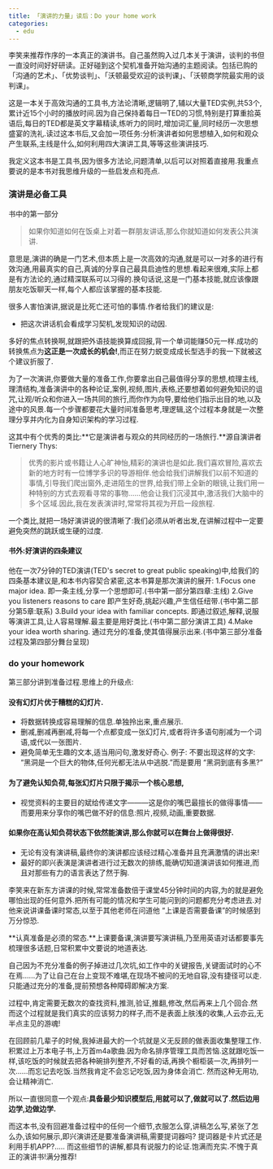 ```yaml
---
title: 「演讲的力量」读后：Do your home work
categories: 
  - edu
---
```

李笑来推荐作序的一本真正的演讲书。自己虽然购入过几本关于演讲，谈判的书但一直没时间好好研读。正好碰到这个契机准备开始沟通的主题阅读。包括已购的「沟通的艺术」、「优势谈判」、「沃顿最受欢迎的谈判课」、「沃顿商学院最实用的谈判课」。

这是一本关于高效沟通的工具书,方法论清晰,逻辑明了,辅以大量TED实例,共53个,累计近15个小时的播放时间.因为自己保持着每日一TED的习惯,特别是打算重拾英语后,每日的TED都是英文字幕精读,练听力的同时,增加词汇量,同时经历一次思想盛宴的洗礼.读过这本书后,又会加一项任务:分析演讲者如何思想植入,如何和观众产生联系,主线是什么,如何利用四大演讲工具,等等这些演讲技巧.

我定义这本书是工具书,因为很多方法论,问题清单,以后可以对照着直接用.我重点要说的是本书对我思维升级的一些启发点和亮点.

### 演讲是必备工具
书中的第一部分
> 如果你知道如何在饭桌上对着一群朋友讲话,那么你就知道如何发表公共演讲.

意思是,演讲的确是一门艺术,但本质上是一次高效的沟通,就是可以一对多的进行有效沟通,用最真实的自己,真诚的分享自己最具启迪性的思想.看起来很难,实际上都是有方法论的,通过精深联系可以习得的.换句话说,这是一门基本技能,就应该像跟朋友吃饭聊天一样,每个人都应该掌握的基本技能.

很多人害怕演讲,据说是比死亡还可怕的事情.作者给我们的建议是:

- 把这次讲话机会看成学习契机,发现知识的动因.

多好的焦点转换啊,就跟把外语技能换算成回报,背一个单词能赚50元一样.成功的转换焦点为**这正是一次成长的机会!**,而正在努力蜕变成成长型选手的我一下就被这个建议折服了.

为了一次演讲,你要做大量的准备工作,你要拿出自己最值得分享的思想,梳理主线,理清结构,准备演讲中的各种论证,案例,视频,图片,表格,还要想着如何避免知识的诅咒,让观/听众和你进入一场共同的旅行,而你作为向导,要给他们指示出目的地,以及途中的风景.每一个步骤都要花大量时间准备思考,理逻辑,这个过程本身就是一次整理分享并内化为自身知识架构的学习过程.

这其中有个优秀的类比:**它是演讲者与观众的共同经历的一场旅行.**源自演讲者Tiernery Thys:
> 优秀的影片或书籍让人心旷神怡,精彩的演讲也是如此.我们喜欢冒险,喜欢去新的地方时有一位博学多识的导游相伴.他会给我们讲解我们以前不知道的事情,引导我们爬出窗外,走进陌生的世界,给我们带上全新的眼镜,让我们用一种特别的方式去观看寻常的事物......他会让我们沉浸其中,激活我们大脑中的多个区域.因此,我在发表演讲时,常常将其视为开启一段旅程.

一个类比,就把一场好演讲说的很清晰了:我们必须从听者出发,在讲解过程中一定要避免突然的跳跃或生硬的过度.

#### 书外:好演讲的四条建议
他在一次7分钟的TED演讲(TED's secret to great public speaking)中,给我们的四条基本建议是,和本书内容契合紧密,这本书算是那次演讲的展开:
1.Focus one major idea.
即一条主线,分享一个思想即可.(书中第一部分第四章:主线)
2.Give you listeners reasons to care
即产生好奇,挑起兴趣,产生信任纽带.(书中第二部分第5章:联系)
3.Build your idea with familiar concepts.
即通过叙述,解释,说服等演讲工具,让人容易理解.最主要是用好类比.(书中第二部分演讲工具)
4.Make your idea worth sharing.
通过充分的准备,使其值得展示出来.(书中第三部分准备过程及第四部分舞台呈现)

### do your homework
第三部分讲到准备过程.思维上的升级点:
#### 没有幻灯片优于糟糕的幻灯片.
- 将数据转换成容易理解的信息.单独拎出来,重点展示.
- 删减,删减再删减,将每一个点都变成一张幻灯片,或者将许多语句削减为一个词语,或代以一张图片.
- 避免简单无生趣的文本,适当用问句,激发好奇心. 例子:
不要出现这样的文字: “黑洞是一个巨大的物体,任何光都无法从中逃脱.”而是要用 “黑洞到底有多黑?”

#### 为了避免认知负荷,每张幻灯片只限于揭示一个核心思想,
- 视觉资料的主要目的斌给传递文字———这是你的嘴巴最擅长的做得事情——而要用来分享你的嘴巴做不好的信息:照片,视频,动画,重要数据.

#### 如果你在高认知负荷状态下依然能演讲,那么你就可以在舞台上做得很好.
- 无论有没有演讲稿,最终你的演讲都应该经过精心准备并且充满激情的讲出来!
- 最好的即兴表演是演讲者进行过无数次的排练,能确切知道演讲该如何推进,而且对那些有力的语言表达了然于胸.

李笑来在新东方讲课的时候,常常准备数倍于课堂45分钟时间的内容,为的就是避免哪怕出现的任何意外.把所有可能的情况和学生可能问到的问题都充分考虑进去.对他来说讲课备课时常态,以至于其他老师在问道他 “上课是否需要备课”的时候感到万分惊恐.

**认真准备是必须的常态.**上课要备课,演讲要写演讲稿,乃至用英语对话都要事先梳理很多话题,日常积累中文要说的地道表达.

自己因为不充分准备的例子掉进过几次坑,如工作中的关键报告,关键面试时的心不在焉......为了让自己在台上变现不难堪,在现场不被问的无地自容,没有捷径可以走.只能通过充分的准备,提前预想各种障碍即解决方案.

过程中,肯定需要无数次的查找资料,推测,验证,推翻,修改,然后再来上几个回合.然而这个过程就是我们真实的应该努力的样子,而不是表面上肤浅的收集,人云亦云,无半点主见的游魂!

在回顾前几辈子的时候,我掉进最大的一个坑就是义无反顾的做表面收集整理工作.积累过上万本电子书,上万首m4a歌曲.因为命名排序管理工具而苦恼.这就跟吃饭一样,该吃饭的时候就去把各种碗排列整齐,不好看的话,再换个橱柜装一次,再排列一次......而忘记去吃饭.当然我肯定不会忘记吃饭,因为身体会消亡. 然而这种无用功,会让精神消亡.

所以一直很同意一个观点:**具备最少知识模型后,用就可以了,做就可以了.然后边用边学,边做边学.**

而这本书,没有回避准备过程中的任何一个细节,衣服怎么穿,讲稿怎么写,紧张了怎么办,该如何展示,即兴演讲还是要准备演讲稿,需要提词器吗? 提词器是卡片式还是利用手机APP?.....
而这些细节的讲解,都具有说服力的论证.饱满而充实.不愧于真正的演讲书!满分推荐!

